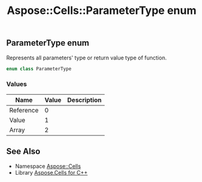 ﻿---
title: Aspose::Cells::ParameterType enum
linktitle: ParameterType
second_title: Aspose.Cells for C++ API Reference
description: 'Aspose::Cells::ParameterType enum. Represents all parameters'' type or return value type of function in C++.'
type: docs
weight: 23700
url: /cpp/aspose.cells/parametertype/
---
## ParameterType enum


Represents all parameters' type or return value type of function.

```cpp
enum class ParameterType
```

### Values

| Name | Value | Description |
| --- | --- | --- |
| Reference | 0 | <br> |
| Value | 1 | <br> |
| Array | 2 | <br> |

## See Also

* Namespace [Aspose::Cells](../)
* Library [Aspose.Cells for C++](../../)
